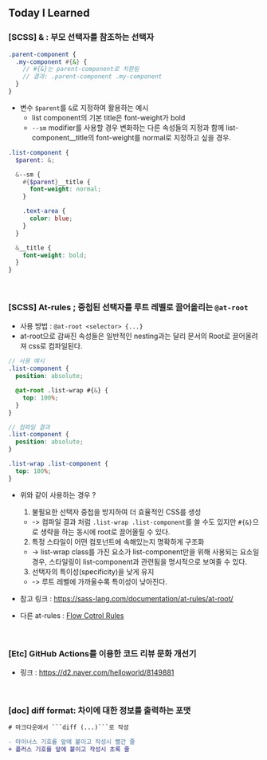 ## Today I Learned

### [SCSS] & : 부모 선택자를 참조하는 선택자

```scss
.parent-component {
  .my-component #{&} {
    // #{&}는 parent-component로 치환됨
    // 결과: .parent-component .my-component
  }
}
```

- 변수 `$parent`를 `&`로 지정하여 활용하는 예시
  - list component의 기본 title은 font-weight가 bold
  - `--sm` modifier를 사용할 경우 변화하는 다른 속성들의 지정과 함께 list-component\_\_title의 font-weight를 normal로 지정하고 싶을 경우.

```scss
.list-component {
  $parent: &;

  &--sm {
    #{$parent}__title {
      font-weight: normal;
    }

    .text-area {
      color: blue;
    }
  }

  &__title {
    font-weight: bold;
  }
}
```

<br />

### [SCSS] At-rules ; 중첩된 선택자를 루트 레벨로 끌어올리는 `@at-root`

- 사용 방법 : `@at-root <selector> {...}`
- at-root으로 감싸진 속성들은 일반적인 nesting과는 달리 문서의 Root로 끌어올려져 css로 컴파일된다.

```scss
// 사용 예시
.list-component {
  position: absolute;

  @at-root .list-wrap #{&} {
    top: 100%;
  }
}

// 컴파일 결과
.list-component {
  position: absolute;
}

.list-wrap .list-component {
  top: 100%;
}
```

- 위와 같이 사용하는 경우 ?

  1. 불필요한 선택자 중첩을 방지하여 더 효율적인 CSS를 생성

  - -> 컴파일 결과 처럼 `.list-wrap .list-component`를 쓸 수도 있지만 `#{&}`으로 생략을 하는 동시에 root로 끌어올릴 수 있다.

  2. 특정 스타일이 어떤 컴포넌트에 속해있는지 명확하게 구조화

  - -> list-wrap class를 가진 요소가 list-component만을 위해 사용되는 요소일 경우, 스타일링이 list-component과 관련됨을 명시적으로 보여줄 수 있다.

  3. 선택자의 특이성(specificity)을 낮게 유지

  - -> 루트 레벨에 가까울수록 특이성이 낮아진다.

- 참고 링크 : https://sass-lang.com/documentation/at-rules/at-root/
- 다른 at-rules : [Flow Cotrol Rules](../2403/240314.md#sass-flow-control-rules)

<br />

### [Etc] GitHub Actions를 이용한 코드 리뷰 문화 개선기

- 링크 : https://d2.naver.com/helloworld/8149881

<br />

### [doc] diff format: 차이에 대한 정보를 출력하는 포맷

````diff
# 마크다운에서 ```diff (...)```로 작성

- 마이너스 기호를 앞에 붙이고 작성시 빨간 줄
+ 플러스 기호를 앞에 붙이고 작성시 초록 줄
````
